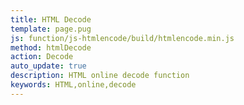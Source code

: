 ```yaml
---
title: HTML Decode
template: page.pug
js: function/js-htmlencode/build/htmlencode.min.js
method: htmlDecode
action: Decode
auto_update: true
description: HTML online decode function
keywords: HTML,online,decode
---
```

